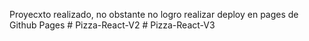 Proyecxto realizado, no obstante no logro realizar deploy en pages de Github Pages
#   P i z z a - R e a c t - V 2  
 #   P i z z a - R e a c t - V 3  
 